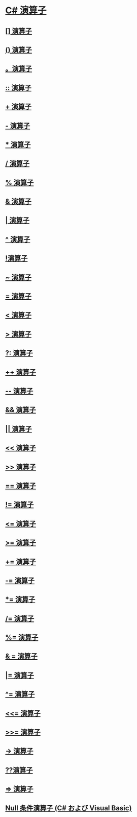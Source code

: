 # [C# 演算子](index.md)
## [[] 演算子](index-operator.md)
## [() 演算子](invocation-operator.md)
## [。演算子](member-access-operator.md)
## [:: 演算子](namespace-alias-qualifer.md)
## [+ 演算子](addition-operator.md)
## [- 演算子](subtraction-operator.md)
## [* 演算子](multiplication-operator.md)
## [/ 演算子](division-operator.md)
## [% 演算子](modulus-operator.md)
## [& 演算子](and-operator.md)
## [| 演算子](or-operator.md)
## [^ 演算子](xor-operator.md)
## [!演算子](logical-negation-operator.md)
## [~ 演算子](bitwise-complement-operator.md)
## [= 演算子](assignment-operator.md)
## [< 演算子](less-than-operator.md)
## [> 演算子](greater-than-operator.md)
## [?: 演算子](conditional-operator.md)
## [++ 演算子](increment-operator.md)
## [-- 演算子](decrement-operator.md)
## [&& 演算子](conditional-and-operator.md)
## [|| 演算子](conditional-or-operator.md)
## [<< 演算子](left-shift-operator.md)
## [>> 演算子](right-shift-operator.md)
## [== 演算子](equality-comparison-operator.md)
## [!= 演算子](not-equal-operator.md)
## [<= 演算子](less-than-equal-operator.md)
## [>= 演算子](greater-than-equal-operator.md)
## [+= 演算子](addition-assignment-operator.md)
## [-= 演算子](subtraction-assignment-operator.md)
## [*= 演算子](multiplication-assignment-operator.md)
## [/= 演算子](division-assignment-operator.md)
## [%= 演算子](modulus-assignment-operator.md)
## [& = 演算子](and-assignment-operator.md)
## [|= 演算子](or-assignment-operator.md)
## [^= 演算子](xor-assignment-operator.md)
## [<<= 演算子](left-shift-assignment-operator.md)
## [>>= 演算子](right-shift-assignment-operator.md)
## [-> 演算子](dereference-operator.md)
## [??演算子](null-conditional-operator.md)
## [=> 演算子](lambda-operator.md)
## [Null 条件演算子 (C# および Visual Basic)](null-conditional-operators.md)
